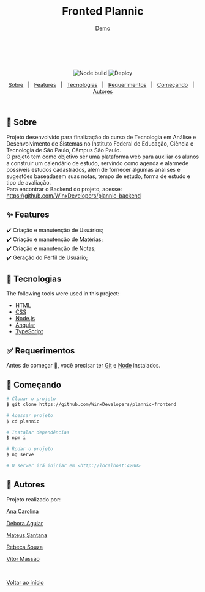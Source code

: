 <h1 align="center">Fronted Plannic</h1>

<div align="center" id="top" style="margin-bottom: 100px;"> 
  <a href="https://plannic.herokuapp.com/">Demo</a>
</div>


<p align="center" style="margin-top: 100px;">
  <img alt="Node build" src="https://github.com/winxxifsp/plannic-frontend/workflows/Node%20Build/badge.svg?branch=main">

  <img alt="Deploy" src="https://github.com/winxxifsp/plannic-frontend/workflows/Deploy/badge.svg?branch=main">
</p>

<p align="center">
  <a href="#dart-sobre">Sobre</a> &#xa0; | &#xa0; 
  <a href="#sparkles-features">Features</a> &#xa0; | &#xa0;
  <a href="#rocket-tecnologias">Tecnologias</a> &#xa0; | &#xa0;
  <a href="#white_check_mark-requerimentos">Requerimentos</a> &#xa0; | &#xa0;
  <a href="#checkered_flag-começando">Começando</a> &#xa0; | &#xa0;
  <a href="#memo-autores">Autores</a>
</p>

<br>

## :dart: Sobre ##

Projeto desenvolvido para finalização do curso de Tecnologia em Análise e Desenvolvimento de Sistemas no Instituto Federal de Educação, Ciência e Tecnologia de São Paulo, Câmpus São Paulo.\
O projeto tem como objetivo ser uma plataforma web para auxiliar os alunos a construir um calendário de estudo, servindo como agenda e alarmede possíveis estudos cadastrados, além de fornecer algumas análises e sugestões baseadasem suas notas, tempo de estudo, forma de estudo e tipo de avaliação.\
Para encontrar o Backend do projeto, acesse: https://github.com/WinxDevelopers/plannic-backend

## :sparkles: Features ##

:heavy_check_mark: Criação e manutenção de Usuários;\
:heavy_check_mark: Criação e manutenção de Matérias;\
:heavy_check_mark: Criação e manutenção de Notas;\
:heavy_check_mark: Geração do Perfil de Usuário;

## :rocket: Tecnologias ##

The following tools were used in this project:

- [HTML](https://www.w3schools.com/html/)
- [CSS](https://www.w3schools.com/css/)
- [Node.js](https://nodejs.org/en/)
- [Angular](https://angular.io/)
- [TypeScript](https://www.typescriptlang.org/)

## :white_check_mark: Requerimentos ##

Antes de começar :checkered_flag:, você precisar ter [Git](https://git-scm.com) e [Node](https://nodejs.org/en/) instalados.

## :checkered_flag: Começando ##

```bash
# Clonar o projeto
$ git clone https://github.com/WinxDevelopers/plannic-frontend

# Acessar projeto
$ cd plannic

# Instalar dependências
$ npm i

# Rodar o projeto
$ ng serve

# O server irá iniciar em <http://localhost:4200>
```

## :memo: Autores ##


Projeto realizado por:
 <p><a href="https://github.com/carolninda" target="_blank">Ana Carolina</a></p>
 <p><a href="https://github.com/DeborAguiar" target="_blank">Debora Aguiar</a></p>
 <p><a href="https://github.com/mateusbrazza" target="_blank">Mateus Santana</a></p>
 <p><a href="https://github.com/rebecasza" target="_blank">Rebeca Souza</a></p>
 <p><a href="https://github.com/vitorsugai" target="_blank">Vitor Massao</a></p>

&#xa0;

<a href="#top">Voltar ao início</a>
